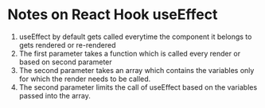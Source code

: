 # Notes on React Hook useEffect

1. useEffect by default gets called everytime the component it belongs to gets rendered or re-rendered
2. The first parameter takes a function which is called every render or based on second parameter
3. The second parameter takes an array which contains the variables only for which the render needs to be called.
4. The second parameter limits the call of useEffect based on the variables passed into the array.